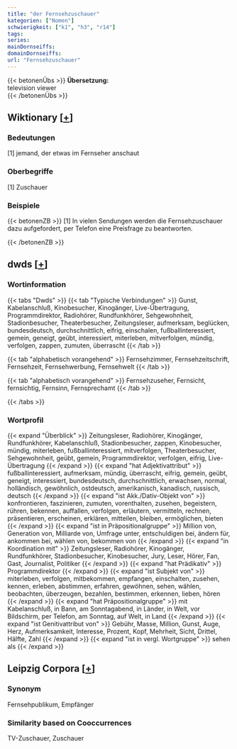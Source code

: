 ```yaml
---
title: "der Fernsehzuschauer"
kategorien: ["Nomen"]
schwierigkeit: ["k1", "h3", "r14"]
tags:
series:
mainDornseiffs:
domainDornseiffs:
url: "Fernsehzuschauer"
---
```


{{< betonenÜbs >}}
**Übersetzung:**  
television  viewer  
{{< /betonenÜbs >}}

## Wiktionary [[+](https://de.wiktionary.org/wiki/Fernsehzuschauer)]

### Bedeutungen
[1] jemand, der etwas im Fernseher anschaut  

### Oberbegriffe
[1] Zuschauer  

### Beispiele
{{< betonenZB >}}
[1] In vielen Sendungen werden die Fernsehzuschauer dazu aufgefordert, per Telefon eine Preisfrage zu beantworten.  

{{< /betonenZB >}}


## dwds [[+](https://www.dwds.de/wb/Fernsehzuschauer)]

### Wortinformation
{{< tabs "Dwds" >}}
{{< tab "Typische Verbindungen" >}}
Gunst, Kabelanschluß, Kinobesucher, Kinogänger, Live-Übertragung, Programmdirektor, Radiohörer, Rundfunkhörer, Sehgewohnheit, Stadionbesucher, Theaterbesucher, Zeitungsleser, aufmerksam, beglücken, bundesdeutsch, durchschnittlich, eifrig, einschalen, fußballinteressiert, gemein, geneigt, geübt, interessiert, miterleben, mitverfolgen, mündig, verfolgen, zappen, zumuten, überrascht
{{< /tab >}}

{{< tab "alphabetisch vorangehend" >}}
Fernsehzimmer, Fernsehzeitschrift, Fernsehzeit, Fernsehwerbung, Fernsehwelt
{{< /tab >}}

{{< tab "alphabetisch vorangehend" >}}
Fernsehzuseher, Fernsicht, fernsichtig, Fernsinn, Fernsprechamt
{{< /tab >}}

{{< /tabs >}}

### Wortprofil
{{< expand "Überblick" >}} Zeitungsleser, Radiohörer, Kinogänger, Rundfunkhörer, Kabelanschluß, Stadionbesucher, zappen, Kinobesucher, mündig, miterleben, fußballinteressiert, mitverfolgen, Theaterbesucher, Sehgewohnheit, geübt, gemein, Programmdirektor, verfolgen, eifrig, Live-Übertragung {{< /expand >}}
{{< expand "hat Adjektivattribut" >}} fußballinteressiert, aufmerksam, mündig, überrascht, eifrig, gemein, geübt, geneigt, interessiert, bundesdeutsch, durchschnittlich, erwachsen, normal, holländisch, gewöhnlich, ostdeutsch, amerikanisch, kanadisch, russisch, deutsch {{< /expand >}}
{{< expand "ist Akk./Dativ-Objekt von" >}} konfrontieren, faszinieren, zumuten, vorenthalten, zusehen, begeistern, rühren, bekennen, auffallen, verfolgen, erläutern, vermitteln, rechnen, präsentieren, erscheinen, erklären, mitteilen, bleiben, ermöglichen, bieten {{< /expand >}}
{{< expand "ist in Präpositionalgruppe" >}} Million von, Generation von, Milliarde von, Umfrage unter, entschuldigen bei, ändern für, ankommen bei, wählen von, bekommen von {{< /expand >}}
{{< expand "in Koordination mit" >}} Zeitungsleser, Radiohörer, Kinogänger, Rundfunkhörer, Stadionbesucher, Kinobesucher, Jury, Leser, Hörer, Fan, Gast, Journalist, Politiker {{< /expand >}}
{{< expand "hat Prädikativ" >}} Programmdirektor {{< /expand >}}
{{< expand "ist Subjekt von" >}} miterleben, verfolgen, mitbekommen, empfangen, einschalten, zusehen, kennen, erleben, abstimmen, erfahren, gewöhnen, sehen, wählen, beobachten, überzeugen, bezahlen, bestimmen, erkennen, lieben, hören {{< /expand >}}
{{< expand "hat Präpositionalgruppe" >}} mit Kabelanschluß, in Bann, am Sonntagabend, in Länder, in Welt, vor Bildschirm, per Telefon, am Sonntag, auf Welt, in Land {{< /expand >}}
{{< expand "ist Genitivattribut von" >}} Gebühr, Masse, Million, Gunst, Auge, Herz, Aufmerksamkeit, Interesse, Prozent, Kopf, Mehrheit, Sicht, Drittel, Hälfte, Zahl {{< /expand >}}
{{< expand "ist in vergl. Wortgruppe" >}} sehen als {{< /expand >}}

## Leipzig Corpora [[+](https://corpora.uni-leipzig.de/en/res?word=Fernsehzuschauer&corpusId=deu_newscrawl-public_2018)]


### Synonym
Fernsehpublikum, Empfänger


### Similarity based on Cooccurrences
TV-Zuschauer, Zuschauer

